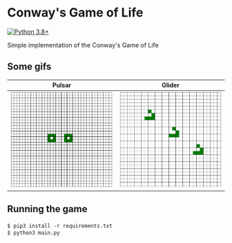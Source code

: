 # Conway's Game of Life

[![Python 3.8+](https://img.shields.io/badge/python-3.8+-blue.svg)](https://www.python.org/downloads/release/python-380/)

Simple implementation of the Conway's Game of Life

## Some gifs

Pulsar                  |  Glider
:----------------------:|:-------------------------:
![](docs/images/1.gif)  |  ![](docs/images/2.gif)

## Running the game

```
$ pip3 install -r requirements.txt
$ python3 main.py
```